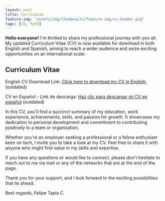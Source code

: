 ```yaml
---
layout: post
title: Curriculum
feature-img: "assets/img/thumbnails/feature-img/cv-header.png"
tags: [CV, Path]
---
```

**Hello everyone!**
I'm thrilled to share my professional journey with you all. My updated Curriculum Vitae (CV) is now available for download in both English and Spanish, aiming to reach a wider audience and seize exciting opportunities on an international scale.

## Curriculum Vitae

English CV Download Link: [Click here to download my CV in English.](https://drive.google.com/file/d/1mO3zxmuiDI3nhZEqYduwGyTHnBFD3S8v/view?usp=sharing) (outdated)

CV en Español - Link de descarga: [Haz clic para descargar mi CV en español](https://drive.google.com/file/d/1o2r1jjhe7RyJ2Yk8-EHhF4LGRPzVJ7mT/view?usp=sharing) (outdated)

In this CV, you'll find a succinct summary of my education, work experience, achievements, skills, and passion for growth. It showcases my dedication to personal development and commitment to contributing positively to a team or organization.

Whether you're an employer seeking a  professional or a fellow enthusiast keen on tech, I invite you to take a look at my CV. Feel free to share it with anyone who might find value in my skills and expertise.

If you have any questions or would like to connect, please don't hesitate to reach out to me via mail or any of the networks that are at the end of the page.

Thank you for your support, and I look forward to the exciting possibilities that lie ahead.

Best regards,
Felipe Tapia C. 
